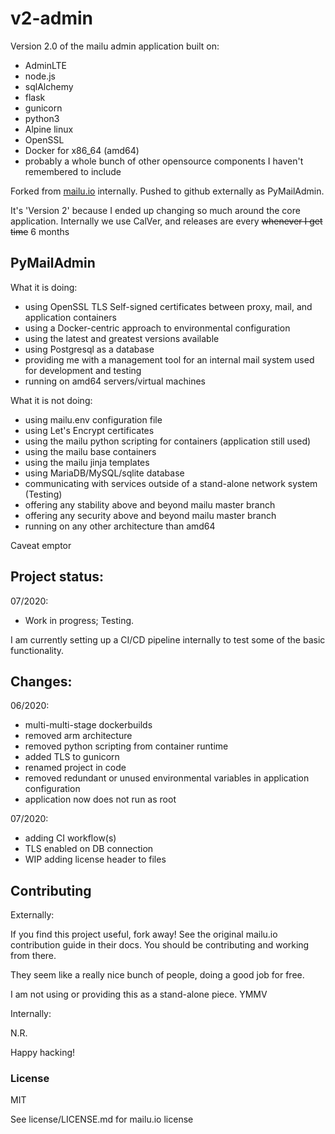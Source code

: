 # v2-admin
Version 2.0 of the mailu admin application built on:
- AdminLTE
- node.js
- sqlAlchemy
- flask
- gunicorn
- python3
- Alpine linux
- OpenSSL
- Docker for x86_64 (amd64)
- probably a whole bunch of other opensource components I haven't remembered to include

Forked from [mailu.io](https://github.com/Mailu/Mailu/tree/master/core/admin) internally. Pushed to github externally as PyMailAdmin.

It's 'Version 2' because I ended up changing so much around the core application.
Internally we use CalVer, and releases are every ~~whenever I get time~~ 6 months

## PyMailAdmin

What it is doing:
- using OpenSSL TLS Self-signed certificates between proxy, mail, and application containers
- using a Docker-centric approach to environmental configuration
- using the latest and greatest versions available
- using Postgresql as a database
- providing me with a management tool for an internal mail system used for development and testing
- running on amd64 servers/virtual machines

What it is not doing:
- using mailu.env configuration file
- using Let's Encrypt certificates
- using the mailu python scripting for containers (application still used)
- using the mailu base containers
- using the mailu jinja templates
- using MariaDB/MySQL/sqlite database
- communicating with services outside of a stand-alone network system (Testing)
- offering any stability above and beyond mailu master branch
- offering any security above and beyond mailu master branch
- running on any other architecture than amd64

Caveat emptor

## Project status:

07/2020:
- Work in progress; Testing. 

I am currently setting up a CI/CD pipeline internally to test some of the basic functionality.


## Changes:

06/2020:
- multi-multi-stage dockerbuilds
- removed arm architecture
- removed python scripting from container runtime
- added TLS to gunicorn
- renamed project in code
- removed redundant or unused environmental variables in application configuration
- application now does not run as root
 

07/2020:
- adding CI workflow(s)
- TLS enabled on DB connection
- WIP adding license header to files

## Contributing

Externally:

If you find this project useful, fork away! 
See the original mailu.io contribution guide in their docs. You should be contributing and working from there.

They seem like a really nice bunch of people, doing a good job for free.

I am not using or providing this as a stand-alone piece. YMMV

Internally:

N.R.

Happy hacking!

### License

MIT

See license/LICENSE.md for mailu.io license
